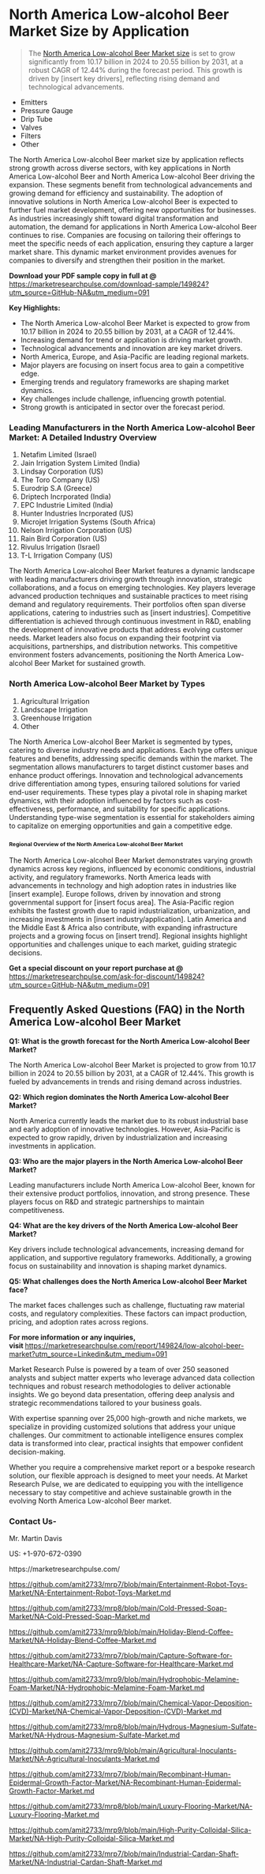 <h1>North America Low-alcohol Beer Market&nbsp;Size by Application</h1><blockquote><p>The <a href="https://marketresearchpulse.com/download-sample/149824?utm_source=GitHub-NA&amp;utm_medium=091">North America Low-alcohol Beer Market size</a> is set to grow significantly from 10.17 billion in 2024 to 20.55 billion by 2031, at a robust CAGR of 12.44% during the forecast period. This growth is driven by [insert key drivers], reflecting rising demand and technological advancements.</p></blockquote><ul><li>Emitters<li> Pressure Gauge<li> Drip Tube<li> Valves<li> Filters<li> Other</li></ul><p>The North America Low-alcohol Beer market size by application reflects strong growth across diverse sectors, with key applications in North America Low-alcohol Beer and North America Low-alcohol Beer driving the expansion. These segments benefit from technological advancements and growing demand for efficiency and sustainability. The adoption of innovative solutions in North America Low-alcohol Beer is expected to further fuel market development, offering new opportunities for businesses. As industries increasingly shift toward digital transformation and automation, the demand for applications in North America Low-alcohol Beer continues to rise. Companies are focusing on tailoring their offerings to meet the specific needs of each application, ensuring they capture a larger market share. This dynamic market environment provides avenues for companies to diversify and strengthen their position in the market.</p><p><strong>Download your PDF sample copy in full at @ </strong><a href="https://marketresearchpulse.com/download-sample/149824?utm_source=GitHub-NA&amp;utm_medium=091">https://marketresearchpulse.com/download-sample/149824?utm_source=GitHub-NA&amp;utm_medium=091</a></p><p><strong>Key Highlights: </strong></p><ul><li>The North America Low-alcohol Beer Market is expected to grow from 10.17 billion in 2024 to 20.55 billion by 2031, at a CAGR of 12.44%.</li><li>Increasing demand for trend or application is driving market growth.</li><li>Technological advancements and innovation are key market drivers.</li><li>North America, Europe, and Asia-Pacific are leading regional markets.</li><li>Major players are focusing on insert focus area to gain a competitive edge.</li><li>Emerging trends and regulatory frameworks are shaping market dynamics.</li><li>Key challenges include challenge, influencing growth potential.</li><li>Strong growth is anticipated in sector over the forecast period.</li></ul><h3>Leading Manufacturers in the North America Low-alcohol Beer Market: A Detailed Industry Overview</h3><ol><li>Netafim Limited (Israel)</li><li>Jain Irrigation System Limited (India)</li><li>Lindsay Corporation (US)</li><li>The Toro Company (US)</li><li>Eurodrip S.A (Greece)</li><li>Driptech Incrporated (India)</li><li>EPC Industrie Limited (India)</li><li>Hunter Industries Incrporated (US)</li><li>Microjet Irrigation Systems (South Africa)</li><li>Nelson Irrigation Corporation (US)</li><li>Rain Bird Corporation (US)</li><li>Rivulus Irrigation (Israel)</li><li>T-L Irrigation Company (US)</li></ol><div class="flex max-w-full flex-col flex-grow"><div class="min-h-8 text-message flex w-full flex-col items-end gap-2 whitespace-normal break-words [.text-message+&amp;]:mt-5" dir="auto" data-message-author-role="assistant" data-message-id="fd8432e4-4910-450d-b182-61b7bfb0a01f" data-message-model-slug="gpt-4o"><div class="flex w-full flex-col gap-1 empty:hidden first:pt-[3px]"><div class="markdown prose w-full break-words dark:prose-invert light"><p>The North America Low-alcohol Beer Market features a dynamic landscape with leading manufacturers driving growth through innovation, strategic collaborations, and a focus on emerging technologies. Key players leverage advanced production techniques and sustainable practices to meet rising demand and regulatory requirements. Their portfolios often span diverse applications, catering to industries such as [insert industries]. Competitive differentiation is achieved through continuous investment in R&amp;D, enabling the development of innovative products that address evolving customer needs. Market leaders also focus on expanding their footprint via acquisitions, partnerships, and distribution networks. This competitive environment fosters advancements, positioning the North America Low-alcohol Beer Market for sustained growth.</p></div></div></div></div><h3>North America Low-alcohol Beer Market by Types</h3><ol><li>Agricultural Irrigation<li> Landscape Irrigation<li> Greenhouse Irrigation<li> Other</li></ol><div class="flex max-w-full flex-col flex-grow"><div class="min-h-8 text-message flex w-full flex-col items-end gap-2 whitespace-normal break-words [.text-message+&amp;]:mt-5" dir="auto" data-message-author-role="assistant" data-message-id="084470be-0bb7-4664-bddf-5156b4f41249" data-message-model-slug="gpt-4o-mini"><div class="flex w-full flex-col gap-1 empty:hidden first:pt-[3px]"><div class="markdown prose w-full break-words dark:prose-invert light"><p>The North America Low-alcohol Beer Market is segmented by types, catering to diverse industry needs and applications. Each type offers unique features and benefits, addressing specific demands within the market. The segmentation allows manufacturers to target distinct customer bases and enhance product offerings. Innovation and technological advancements drive differentiation among types, ensuring tailored solutions for varied end-user requirements. These types play a pivotal role in shaping market dynamics, with their adoption influenced by factors such as cost-effectiveness, performance, and suitability for specific applications. Understanding type-wise segmentation is essential for stakeholders aiming to capitalize on emerging opportunities and gain a competitive edge.</p></div></div></div></div><h3><span style="font-size: 11px;">Regional Overview of the North America Low-alcohol Beer Market</span></h3><div class="flex max-w-full flex-col flex-grow"><div class="min-h-8 text-message flex w-full flex-col items-end gap-2 whitespace-normal break-words [.text-message+&amp;]:mt-5" dir="auto" data-message-author-role="assistant" data-message-id="e9038762-ce64-4e30-91c9-9bd413514231" data-message-model-slug="gpt-4o-mini"><div class="flex w-full flex-col gap-1 empty:hidden first:pt-[3px]"><div class="markdown prose w-full break-words dark:prose-invert light"><p>The North America Low-alcohol Beer Market demonstrates varying growth dynamics across key regions, influenced by economic conditions, industrial activity, and regulatory frameworks. North America leads with advancements in technology and high adoption rates in industries like [insert example]. Europe follows, driven by innovation and strong governmental support for [insert focus area]. The Asia-Pacific region exhibits the fastest growth due to rapid industrialization, urbanization, and increasing investments in [insert industry/application]. Latin America and the Middle East &amp; Africa also contribute, with expanding infrastructure projects and a growing focus on [insert trend]. Regional insights highlight opportunities and challenges unique to each market, guiding strategic decisions.</p></div></div></div></div><p><strong>Get a special discount on your report purchase at @ </strong><a href="https://marketresearchpulse.com/ask-for-discount/149824?utm_source=GitHub-NA&amp;utm_medium=091">https://marketresearchpulse.com/ask-for-discount/149824?utm_source=GitHub-NA&amp;utm_medium=091</a></p><h2>Frequently Asked Questions (FAQ) in the North America Low-alcohol Beer Market</h2><p><strong>Q1: What is the growth forecast for the North America Low-alcohol Beer Market?</strong></p><p>The North America Low-alcohol Beer Market is projected to grow from 10.17 billion in 2024 to 20.55 billion by 2031, at a CAGR of 12.44%. This growth is fueled by advancements in trends and rising demand across industries.</p><p><strong>Q2: Which region dominates the North America Low-alcohol Beer Market?</strong></p><p>North America currently leads the market due to its robust industrial base and early adoption of innovative technologies. However, Asia-Pacific is expected to grow rapidly, driven by industrialization and increasing investments in application.</p><p><strong>Q3: Who are the major players in the North America Low-alcohol Beer Market?</strong></p><p>Leading manufacturers include North America Low-alcohol Beer, known for their extensive product portfolios, innovation, and strong presence. These players focus on R&amp;D and strategic partnerships to maintain competitiveness.</p><p><strong>Q4: What are the key drivers of the North America Low-alcohol Beer Market?</strong></p><p>Key drivers include technological advancements, increasing demand for application, and supportive regulatory frameworks. Additionally, a growing focus on sustainability and innovation is shaping market dynamics.</p><p><strong>Q5: What challenges does the North America Low-alcohol Beer Market face?</strong></p><p>The market faces challenges such as challenge, fluctuating raw material costs, and regulatory complexities. These factors can impact production, pricing, and adoption rates across regions.</p><p><strong>For more information or any inquiries, visit&nbsp;</strong><a href="https://marketresearchpulse.com/report/149824/low-alcohol-beer-market?utm_source=Linkedin&utm_medium=091">https://marketresearchpulse.com/report/149824/low-alcohol-beer-market?utm_source=Linkedin&utm_medium=091</a></p><p>Market Research Pulse is powered by a team of over 250 seasoned analysts and subject matter experts who leverage advanced data collection techniques and robust research methodologies to deliver actionable insights. We go beyond data presentation, offering deep analysis and strategic recommendations tailored to your business goals.</p><p>With expertise spanning over 25,000 high-growth and niche markets, we specialize in providing customized solutions that address your unique challenges. Our commitment to actionable intelligence ensures complex data is transformed into clear, practical insights that empower confident decision-making.</p><p>Whether you require a comprehensive market report or a bespoke research solution, our flexible approach is designed to meet your needs. At Market Research Pulse, we are dedicated to equipping you with the intelligence necessary to stay competitive and achieve sustainable growth in the evolving North America Low-alcohol Beer market.</p><h3><strong>Contact Us-</strong></h3><p>Mr. Martin Davis</p><p>US: +1-970-672-0390</p><p>https://marketresearchpulse.com/</p><p><a href="https://github.com/amit2733/mrp7/blob/main/Entertainment-Robot-Toys-Market/NA-Entertainment-Robot-Toys-Market.md">https://github.com/amit2733/mrp7/blob/main/Entertainment-Robot-Toys-Market/NA-Entertainment-Robot-Toys-Market.md</a></p><p><a href="https://github.com/amit2733/mrp8/blob/main/Cold-Pressed-Soap-Market/NA-Cold-Pressed-Soap-Market.md">https://github.com/amit2733/mrp8/blob/main/Cold-Pressed-Soap-Market/NA-Cold-Pressed-Soap-Market.md</a></p><p><a href="https://github.com/amit2733/mrp9/blob/main/Holiday-Blend-Coffee-Market/NA-Holiday-Blend-Coffee-Market.md">https://github.com/amit2733/mrp9/blob/main/Holiday-Blend-Coffee-Market/NA-Holiday-Blend-Coffee-Market.md</a></p><p><a href="https://github.com/amit2733/mrp7/blob/main/Capture-Software-for-Healthcare-Market/NA-Capture-Software-for-Healthcare-Market.md">https://github.com/amit2733/mrp7/blob/main/Capture-Software-for-Healthcare-Market/NA-Capture-Software-for-Healthcare-Market.md</a></p><p><a href="https://github.com/amit2733/mrp9/blob/main/Hydrophobic-Melamine-Foam-Market/NA-Hydrophobic-Melamine-Foam-Market.md">https://github.com/amit2733/mrp9/blob/main/Hydrophobic-Melamine-Foam-Market/NA-Hydrophobic-Melamine-Foam-Market.md</a></p><p><a href="https://github.com/amit2733/mrp7/blob/main/Chemical-Vapor-Deposition-(CVD)-Market/NA-Chemical-Vapor-Deposition-(CVD)-Market.md">https://github.com/amit2733/mrp7/blob/main/Chemical-Vapor-Deposition-(CVD)-Market/NA-Chemical-Vapor-Deposition-(CVD)-Market.md</a></p><p><a href="https://github.com/amit2733/mrp8/blob/main/Hydrous-Magnesium-Sulfate-Market/NA-Hydrous-Magnesium-Sulfate-Market.md">https://github.com/amit2733/mrp8/blob/main/Hydrous-Magnesium-Sulfate-Market/NA-Hydrous-Magnesium-Sulfate-Market.md</a></p><p><a href="https://github.com/amit2733/mrp9/blob/main/Agricultural-Inoculants-Market/NA-Agricultural-Inoculants-Market.md">https://github.com/amit2733/mrp9/blob/main/Agricultural-Inoculants-Market/NA-Agricultural-Inoculants-Market.md</a></p><p><a href="https://github.com/amit2733/mrp7/blob/main/Recombinant-Human-Epidermal-Growth-Factor-Market/NA-Recombinant-Human-Epidermal-Growth-Factor-Market.md">https://github.com/amit2733/mrp7/blob/main/Recombinant-Human-Epidermal-Growth-Factor-Market/NA-Recombinant-Human-Epidermal-Growth-Factor-Market.md</a></p><p><a href="https://github.com/amit2733/mrp8/blob/main/Luxury-Flooring-Market/NA-Luxury-Flooring-Market.md">https://github.com/amit2733/mrp8/blob/main/Luxury-Flooring-Market/NA-Luxury-Flooring-Market.md</a></p><p><a href="https://github.com/amit2733/mrp9/blob/main/High-Purity-Colloidal-Silica-Market/NA-High-Purity-Colloidal-Silica-Market.md">https://github.com/amit2733/mrp9/blob/main/High-Purity-Colloidal-Silica-Market/NA-High-Purity-Colloidal-Silica-Market.md</a></p><p><a href="https://github.com/amit2733/mrp7/blob/main/Industrial-Cardan-Shaft-Market/NA-Industrial-Cardan-Shaft-Market.md">https://github.com/amit2733/mrp7/blob/main/Industrial-Cardan-Shaft-Market/NA-Industrial-Cardan-Shaft-Market.md</a></p>
